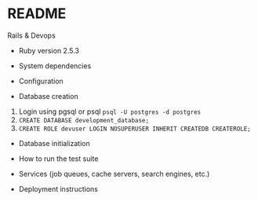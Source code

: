 # README
Rails & Devops

* Ruby version
2.5.3

* System dependencies


* Configuration


* Database creation
1. Login using pgsql or psql `psql -U postgres -d postgres`
1. `CREATE DATABASE development_database;`
1. `CREATE ROLE devuser LOGIN NOSUPERUSER INHERIT CREATEDB CREATEROLE;`

* Database initialization


* How to run the test suite


* Services (job queues, cache servers, search engines, etc.)


* Deployment instructions